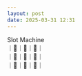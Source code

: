```yaml
---
layout: post
date: 2025-03-31 12:31
---
```


Slot Machine<br />
｜🍇｜🏴｜💎｜<br />
｜💎｜🍇｜🍇｜<br />
｜🍇｜🍒｜🍒｜<br />

